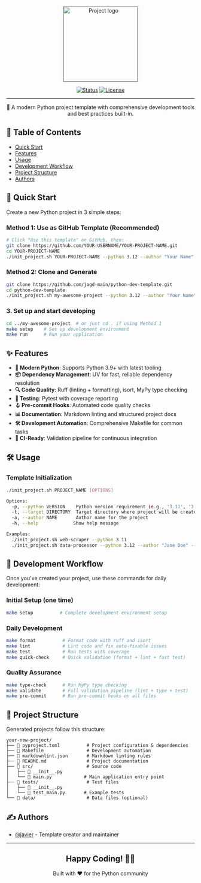 <!-- markdownlint-disable MD041 -->
<p align="center">
  <a href="" rel="noopener">
    <img width=200px height=200px src="https://i.imgur.com/6wj0hh6.jpg" alt="Project logo">
  </a>
</p>

<div align="center">

[![Status](https://img.shields.io/badge/status-active-success.svg)](https://github.com/jagd-main/python-dev-template)
[![License](https://img.shields.io/badge/license-MIT-blue.svg)](/LICENCE)

</div>

---

<p align="center">
  🐍 A modern Python project template with comprehensive development tools and best practices built-in.<br>
</p>

## 📝 Table of Contents

- [Quick Start](#quick_start)
- [Features](#features)
- [Usage](#usage)
- [Development Workflow](#workflow)
- [Project Structure](#structure)
- [Authors](#authors)

## 🚀 Quick Start <a name = "quick_start"></a>

Create a new Python project in 3 simple steps:

### Method 1: Use as GitHub Template (Recommended)

```bash
# Click "Use this template" on GitHub, then:
git clone https://github.com/YOUR-USERNAME/YOUR-PROJECT-NAME.git
cd YOUR-PROJECT-NAME
./init_project.sh YOUR-PROJECT-NAME --python 3.12 --author "Your Name"
```

### Method 2: Clone and Generate

```bash
git clone https://github.com/jagd-main/python-dev-template.git
cd python-dev-template
./init_project.sh my-awesome-project --python 3.12 --author "Your Name"
```

### 3. Set up and start developing

```bash
cd ../my-awesome-project  # or just cd . if using Method 1
make setup    # Set up development environment
make run      # Run your application
```

## ✨ Features <a name = "features"></a>

- **🚀 Modern Python**: Supports Python 3.9+ with latest tooling
- **📦 Dependency Management**: UV for fast, reliable dependency resolution
- **🔍 Code Quality**: Ruff (linting + formatting), isort, MyPy type checking
- **🧪 Testing**: Pytest with coverage reporting
- **🪝 Pre-commit Hooks**: Automated code quality checks
- **📊 Documentation**: Markdown linting and structured project docs
- **🛠️ Development Automation**: Comprehensive Makefile for common tasks
- **🎯 CI-Ready**: Validation pipeline for continuous integration

## 🛠️ Usage <a name = "usage"></a>

### Template Initialization

```bash
./init_project.sh PROJECT_NAME [OPTIONS]

Options:
  -p, --python VERSION    Python version requirement (e.g., '3.11', '3.12') [default: 3.12]
  -t, --target DIRECTORY  Target directory where project will be created [default: ../]
  -a, --author NAME       Author name for the project
  -h, --help             Show help message

Examples:
  ./init_project.sh web-scraper --python 3.11
  ./init_project.sh data-processor --python 3.12 --author "Jane Doe" --target ~/projects
```

## 🔄 Development Workflow <a name = "workflow"></a>

Once you've created your project, use these commands for daily development:

### Initial Setup (one time)

```bash
make setup          # Complete development environment setup
```

### Daily Development

```bash
make format          # Format code with ruff and isort
make lint            # Lint code and fix auto-fixable issues
make test            # Run tests with coverage
make quick-check     # Quick validation (format + lint + fast test)
```

### Quality Assurance

```bash
make type-check      # Run MyPy type checking
make validate        # Full validation pipeline (lint + type + test)
make pre-commit      # Run pre-commit hooks on all files
```

## 📁 Project Structure <a name = "structure"></a>

Generated projects follow this structure:

```text
your-new-project/
├── 📄 pyproject.toml          # Project configuration & dependencies
├── 📄 Makefile                # Development automation
├── 📄 markdownlint.json       # Markdown linting rules
├── 📄 README.md               # Project documentation
├── 📁 src/                    # Source code
│   ├── 📄 __init__.py
│   └── 📄 main.py            # Main application entry point
├── 📁 tests/                  # Test files
│   ├── 📄 __init__.py
│   └── 📄 test_main.py       # Example tests
└── 📁 data/                   # Data files (optional)
```

## ✍️ Authors <a name = "authors"></a>

- [@javier](https://github.com/jag-main) - Template creator and maintainer

---

<div align="center">

## Happy Coding! 🐍✨

Built with ❤️ for the Python community

</div>
